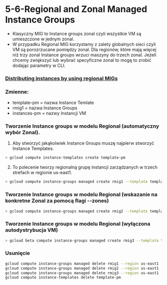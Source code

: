 # 5-6-Regional and Zonal Managed Instance Groups

- Klasyczny MIG to Instance groups zonal czyli wszystkie VM są umieszczone w jednym zonal.
- W przypadku Regional MIG korzystamy z zalety globalnych sieci czyli VM są porozrzucane pomiędzy zonal. Dla regionów, które mają więcej niż trzy zonal Instance groups wrzuci maszyny do trzech zonal. Jeżeli chcemy zwiększyć lub wybrać specyficzne zonal to mogę to zrobić dodając parametry w CLI.

### [Distributing instances by using regional MIGs](https://cloud.google.com/compute/docs/instance-groups/distributing-instances-with-regional-instance-groups)

### Zmienne:
- template-pm = nazwa Instance Temlate
- rmig1 = nazwa Instance Groups
- instances-pm = nazwy Instancji VM

### Tworzenie Instance groups w modelu Regional (automatyczny wybór Zonal). 

1. Aby stworzyć jakąkolwiek Instance Groups muszę najpierw stworzyć Instance Templates.

```bash
> gcloud compute instance-templates create template-pm
```

2. To polecenie tworzy regionalną grupę instancji zarządzanych w trzech strefach w regionie us-east1.

```bash
> gcloud compute instance-groups managed create rmig1 --template template-pm --base-instance-name instances-pm --size 3 --region us-east1
```
### Tworzenie Instance groups w modelu Regional (wskazanie na konkretne Zonal za pomocą flagi --zones)

```bash
> gcloud compute instance-groups managed create rmig2 --template template-pm --base-instance-name instances-pm --size 3 --zones us-east1-b,us-east1-c
```

### Tworzenie Instance groups w modelu Regional (wyłączona autodystrybucja VM)

```bash
> gcloud beta compute instance-groups managed create rmig3 --template template-pm --base-instance-name instances --size 3 --zones us-east1-b,us-east1-c --instance-redistribution-type NONE
```

### Usunięcie

```bash
gcloud compute instance-groups managed delete rmig1 --region us-east1
gcloud compute instance-groups managed delete rmig2 --region us-east1
gcloud compute instance-groups managed delete rmig3 --region us-east1
gcloud compute instance-templates delete template-pm
```

